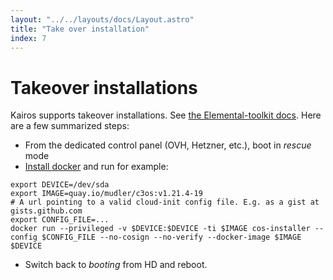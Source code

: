 ```yaml
---
layout: "../../layouts/docs/Layout.astro"
title: "Take over installation"
index: 7
---
```


# Takeover installations

Kairos supports takeover installations. See [the Elemental-toolkit docs](https://rancher.github.io/elemental-toolkit/docs/getting-started/install/#installation-from-3rd-party-livecd-or-rescue-mediums). Here are a few summarized steps:

- From the dedicated control panel (OVH, Hetzner, etc.), boot in *rescue* mode
- [Install docker](https://docs.docker.com/engine/install/debian/) and run for example:

```
export DEVICE=/dev/sda
export IMAGE=quay.io/mudler/c3os:v1.21.4-19
# A url pointing to a valid cloud-init config file. E.g. as a gist at gists.github.com
export CONFIG_FILE=...
docker run --privileged -v $DEVICE:$DEVICE -ti $IMAGE cos-installer --config $CONFIG_FILE --no-cosign --no-verify --docker-image $IMAGE $DEVICE
```

- Switch back to *booting* from HD and reboot.
